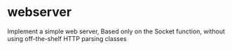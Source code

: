 # webserver
 Implement a simple web server, Based only on the Socket function, without using off-the-shelf HTTP parsing classes
